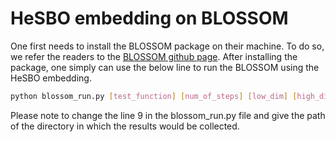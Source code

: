 # HeSBO embedding on BLOSSOM
One first needs to install the BLOSSOM package on their machine. To do so, we refer the readers to the [BLOSSOM github page][1]. After installing the package, one simply can use the below line to run the BLOSSOM using the HeSBO embedding.
```bash
python blossom_run.py [test_function] [num_of_steps] [low_dim] [high_dim] [num_of_initial_sample] [job_id] [noise_variance]
```
Please note to change the line 9 in the blossom_run.py file and give the path of the directory in which the results would be collected.

[1]: https://github.com/markm541374/gpbo
